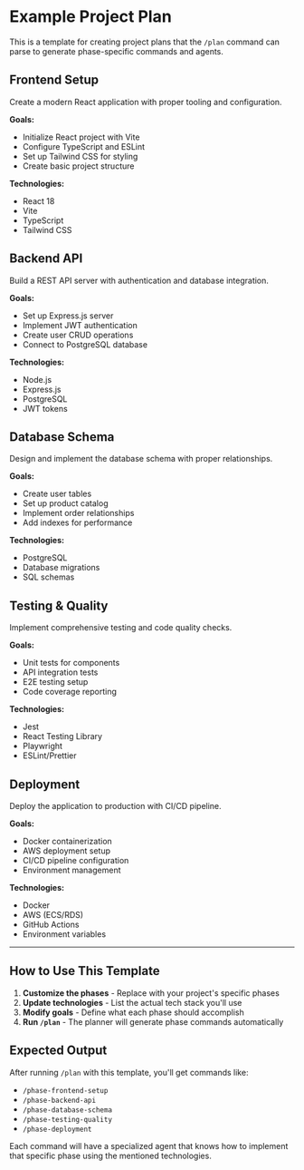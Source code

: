 # Example Project Plan

This is a template for creating project plans that the `/plan` command can parse to generate phase-specific commands and agents.

## Frontend Setup

Create a modern React application with proper tooling and configuration.

**Goals:**
- Initialize React project with Vite
- Configure TypeScript and ESLint
- Set up Tailwind CSS for styling
- Create basic project structure

**Technologies:**
- React 18
- Vite
- TypeScript
- Tailwind CSS

## Backend API

Build a REST API server with authentication and database integration.

**Goals:**
- Set up Express.js server
- Implement JWT authentication
- Create user CRUD operations
- Connect to PostgreSQL database

**Technologies:**
- Node.js
- Express.js
- PostgreSQL
- JWT tokens

## Database Schema

Design and implement the database schema with proper relationships.

**Goals:**
- Create user tables
- Set up product catalog
- Implement order relationships
- Add indexes for performance

**Technologies:**
- PostgreSQL
- Database migrations
- SQL schemas

## Testing & Quality

Implement comprehensive testing and code quality checks.

**Goals:**
- Unit tests for components
- API integration tests
- E2E testing setup
- Code coverage reporting

**Technologies:**
- Jest
- React Testing Library
- Playwright
- ESLint/Prettier

## Deployment

Deploy the application to production with CI/CD pipeline.

**Goals:**
- Docker containerization
- AWS deployment setup
- CI/CD pipeline configuration
- Environment management

**Technologies:**
- Docker
- AWS (ECS/RDS)
- GitHub Actions
- Environment variables

---

## How to Use This Template

1. **Customize the phases** - Replace with your project's specific phases
2. **Update technologies** - List the actual tech stack you'll use
3. **Modify goals** - Define what each phase should accomplish
4. **Run `/plan`** - The planner will generate phase commands automatically

## Expected Output

After running `/plan` with this template, you'll get commands like:
- `/phase-frontend-setup`
- `/phase-backend-api`
- `/phase-database-schema`
- `/phase-testing-quality`
- `/phase-deployment`

Each command will have a specialized agent that knows how to implement that specific phase using the mentioned technologies.